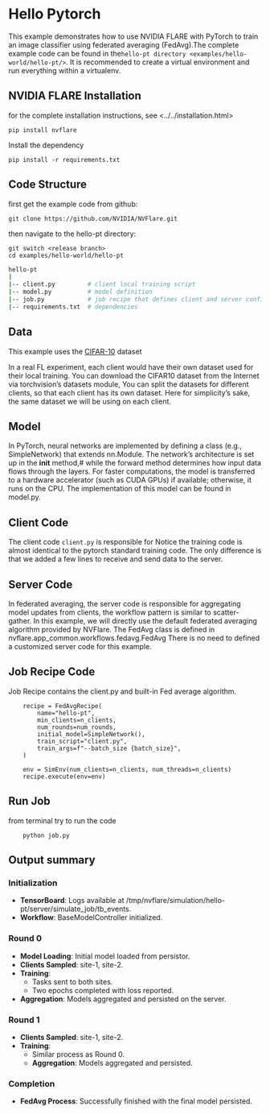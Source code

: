 
# Hello Pytorch
This example demonstrates how to use NVIDIA FLARE with PyTorch to train an image classifier using federated averaging (FedAvg).The complete example code can be found in the`hello-pt directory <examples/hello-world/hello-pt/>`. It is recommended to create a virtual environment and run everything within a virtualenv.

## NVIDIA FLARE Installation
for the complete installation instructions, see <../../installation.html>
```
pip install nvflare

```
Install the dependency

```
pip install -r requirements.txt
```
## Code Structure
first get the example code from github:

```
git clone https://github.com/NVIDIA/NVFlare.git
```
then navigate to the hello-pt directory:

```
git switch <release branch>
cd examples/hello-world/hello-pt
```
``` bash
hello-pt
|
|-- client.py         # client local training script
|-- model.py          # model definition
|-- job.py            # job recipe that defines client and server configurations
|-- requirements.txt  # dependencies
```

## Data
This example uses the [CIFAR-10](https://www.cs.toronto.edu/~kriz/cifar.html) dataset

In a real FL experiment, each client would have their own dataset used for their local training. 
You can download the CIFAR10 dataset from the Internet via torchvision’s datasets module, 
You can split the datasets for different clients, so that each client has its own dataset. 
Here for simplicity’s sake, the same dataset we will be using on each client.

## Model
In PyTorch, neural networks are implemented by defining a class (e.g., SimpleNetwork) that extends nn.Module. 
The network’s architecture is set up in the __init__ method,# while the forward method determines how input data flows
through the layers. For faster computations, the model is transferred to a hardware accelerator (such as CUDA GPUs) if available; otherwise, it runs on the CPU. The implementation of this model can be found in model.py.
 
## Client Code
The client code ```client.py``` is responsible for Notice the training code is almost identical to the pytorch standard training code. 
The only difference is that we added a few lines to receive and send data to the server.

## Server Code
In federated averaging, the server code is responsible for aggregating model updates from clients, the workflow pattern is similar to scatter-gather. In this example, we will directly use the default federated averaging algorithm provided by NVFlare. 
The FedAvg class is defined in nvflare.app_common.workflows.fedavg.FedAvg
There is no need to defined a customized server code for this example.

## Job Recipe Code
Job Recipe contains the client.py and built-in Fed average algorithm.
```
    recipe = FedAvgRecipe(
        name="hello-pt",
        min_clients=n_clients,
        num_rounds=num_rounds,
        initial_model=SimpleNetwork(),
        train_script="client.py",
        train_args=f"--batch_size {batch_size}",
    )

    env = SimEnv(num_clients=n_clients, num_threads=n_clients)
    recipe.execute(env=env)
```
 
## Run Job
from terminal try to run the code


```
    python job.py
```
## Output summary

### Initialization
* **TensorBoard**: Logs available at /tmp/nvflare/simulation/hello-pt/server/simulate_job/tb_events.
* **Workflow**: BaseModelController initialized.
### Round 0
* **Model Loading**: Initial model loaded from persistor.
* **Clients Sampled**: site-1, site-2.
* **Training**:
  * Tasks sent to both sites.
  * Two epochs completed with loss reported.
* **Aggregation**: Models aggregated and persisted on the server.

### Round 1
* **Clients Sampled**: site-1, site-2.
* **Training**:
  * Similar process as Round 0.
  * **Aggregation**: Models aggregated and persisted.
### Completion
* **FedAvg Process**: Successfully finished with the final model persisted.